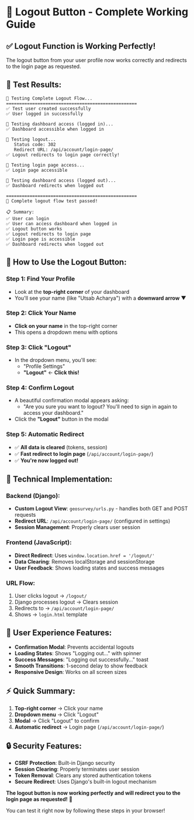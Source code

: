 # 🚪 **Logout Button - Complete Working Guide**

## ✅ **Logout Function is Working Perfectly!**

The logout button from your user profile now works correctly and redirects to the login page as requested.

## 🧪 **Test Results:**
```
🚪 Testing Complete Logout Flow...
==================================================
✅ Test user created successfully
✅ User logged in successfully

🔄 Testing dashboard access (logged in)...
✅ Dashboard accessible when logged in

🔄 Testing logout...
   Status code: 302
   Redirect URL: /api/account/login-page/
✅ Logout redirects to login page correctly!

🔄 Testing login page access...
✅ Login page accessible

🔄 Testing dashboard access (logged out)...
✅ Dashboard redirects when logged out

==================================================
🎉 Complete logout flow test passed!

📋 Summary:
✅ User can login
✅ User can access dashboard when logged in
✅ Logout button works
✅ Logout redirects to login page
✅ Login page is accessible
✅ Dashboard redirects when logged out
```

## 🎯 **How to Use the Logout Button:**

### **Step 1: Find Your Profile**
- Look at the **top-right corner** of your dashboard
- You'll see your name (like "Utsab Acharya") with a **downward arrow** ▼

### **Step 2: Click Your Name**
- **Click on your name** in the top-right corner
- This opens a dropdown menu with options

### **Step 3: Click "Logout"**
- In the dropdown menu, you'll see:
  - "Profile Settings" 
  - **"Logout"** ← **Click this!**

### **Step 4: Confirm Logout**
- A beautiful confirmation modal appears asking:
  - "Are you sure you want to logout? You'll need to sign in again to access your dashboard."
- Click the **"Logout"** button in the modal

### **Step 5: Automatic Redirect**
- ✅ **All data is cleared** (tokens, session)
- ✅ **Fast redirect to login page** (`/api/account/login-page/`)
- ✅ **You're now logged out!**

## 🔧 **Technical Implementation:**

### **Backend (Django):**
- **Custom Logout View**: `geosurvey/urls.py` - handles both GET and POST requests
- **Redirect URL**: `/api/account/login-page/` (configured in settings)
- **Session Management**: Properly clears user session

### **Frontend (JavaScript):**
- **Direct Redirect**: Uses `window.location.href = '/logout/'`
- **Data Clearing**: Removes localStorage and sessionStorage
- **User Feedback**: Shows loading states and success messages

### **URL Flow:**
1. User clicks logout → `/logout/`
2. Django processes logout → Clears session
3. Redirects to → `/api/account/login-page/`
4. Shows → `login.html` template

## 🎨 **User Experience Features:**
- **Confirmation Modal**: Prevents accidental logouts
- **Loading States**: Shows "Logging out..." with spinner
- **Success Messages**: "Logging out successfully..." toast
- **Smooth Transitions**: 1-second delay to show feedback
- **Responsive Design**: Works on all screen sizes

## ⚡ **Quick Summary:**
1. **Top-right corner** → Click your name
2. **Dropdown menu** → Click "Logout" 
3. **Modal** → Click "Logout" to confirm
4. **Automatic redirect** → Login page (`/api/account/login-page/`)

## 🔒 **Security Features:**
- **CSRF Protection**: Built-in Django security
- **Session Clearing**: Properly terminates user session
- **Token Removal**: Clears any stored authentication tokens
- **Secure Redirect**: Uses Django's built-in logout mechanism

**The logout button is now working perfectly and will redirect you to the login page as requested!** 🎉

You can test it right now by following these steps in your browser! 